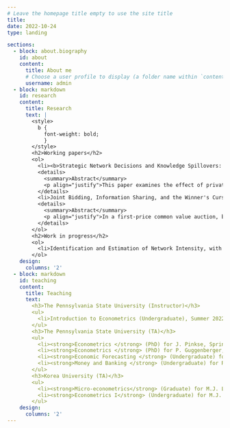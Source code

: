 ```yaml
---
# Leave the homepage title empty to use the site title
title:
date: 2022-10-24
type: landing

sections:
  - block: about.biography
    id: about
    content:
      title: About me
      # Choose a user profile to display (a folder name within `content/authors/`)
      username: admin
  - block: markdown
    id: research
    content:
      title: Research
      text: |
        <style>
          b {
            font-weight: bold;
            }
        </style>
        <h2>Working papers</h2>
        <ol>
          <li><b>Strategic Network Decisions and Knowledge Spillovers: Evidence from R&D Collaborations of the U.S. Firms &#40;JMP&#41</b></li>
          <details>
            <summary>Abstract</summary>
            <p align="justify">This paper examines the effect of private R&D investment on productivity, considering R&D collaborations and knowledge spillovers. While existing literature emphasizes R&D’s direct effects on innovation and cost reduction, it often neglects R&D's role in shaping collaborative networks. Investing in R&D enhances a firm's learning capacity and augments the firm's appeal as a collaboration partner. Consequently, the effect of R&D is underestimated without accounting for its role in fostering collaborations. To bridge the gap, I develop a dynamic model of a firm that internalizes its decision on whom to collaborate with and following spillovers. This framework allows R&D to improve productivity and affect the collaboration network, with varying propensities for collaborations across firms. Using the data on firm-to-firm R&D collaborations among U.S. firms from 1980 to 2001, I find the long-term effect of R&D is 16% underestimated if we ignore its subsidiary role in expanding the collaboration network. </p>
          </details>
          <li>Joint Bidding, Information Sharing, and the Winner's Curse in First-Price Common Value Auctions, with Jimin Oh</li>
          <details>
            <summary>Abstract</summary>
            <p align="justify">In a first-price common value auction, bidders tend to bid less aggressively in consideration of the winner's curse, especially when competition, limited information, or high risks are involved. Joint bidding alleviates these problems and potentially benefits a seller by relieving the winner's curse and encouraging more aggressive bidding. The analysis on joint bidding is important for a government to ban or allow joint bidding in procurement auctions with common value features. However, there is little empirical evidence of that. In this paper, we study joint bidding behavior and its impacts on bids and the winner's curse using the Outer Continental Shelf (OCS) auctions from 1954 to 1975. We provide reduced-form evidence that joint bidding leads to bid amounts 75% higher on average by introducing a novel instrument leveraging a new dataset of firms' office addresses recorded in lease contract agreements. We further develop a structural model that allows asymmetry in bidders---joint and solo types, revealing that solo bidders experience a more substantial winner’s curse relative to joint bidders.</p>
          </details>
        </ol>
        <h2>Work in progress</h2>
        <ol>
          <li>Identification and Estimation of Network Intensity, with Sinjeong Kim</li>
        </ol>
    design:
      columns: '2'
  - block: markdown
    id: teaching
    content:
      title: Teaching
      text: 
        <h3>The Pennsylvania State University (Instructor)</h3>
        <ul>
          <li>Introduction to Econometrics (Undergraduate), Summer 2022</li>
        </ul>
        <h3>The Pennsylvania State University (TA)</h3>
        <ul>
          <li><strong>Econometrics </strong> (PhD) for J. Pinkse, Spring 2022 - Fall 2022</li>
          <li><strong>Econometrics </strong> (PhD) for P. Guggenberger, Fall 2021</li>
          <li><strong>Economic Forecasting </strong> (Undergraduate) for K. Hirano, Spring 2021</li> 
          <li><strong>Money and Banking </strong> (Undergraduate) for R. Chuderewicz, Fall 2018 - Fall 2020 </li>
        </ul>
        <h3>Korea University (TA)</h3>
        <ul>
          <li><strong>Micro-econometrics</strong> (Graduate) for M.J. Lee, Fall 2017</li>
          <li><strong>Econometrics I</strong> (Undergraduate) for M.J. Lee, Spring 2017</li> 
        </ul>
    design:
      columns: '2'
---
```

